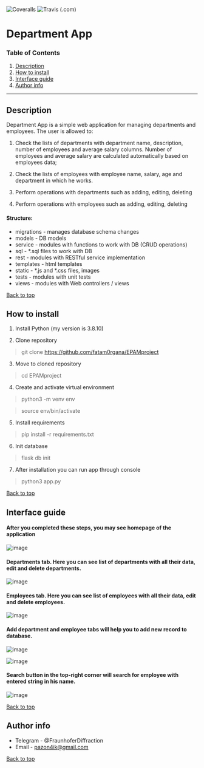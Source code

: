 ![Coveralls](https://img.shields.io/coveralls/github/fatam0rgana/EPAMproject) ![Travis (.com)](https://img.shields.io/travis/com/fatam0rgana/EPAMproject)

# Department App<a name="top"></a>

### Table of Contents
1. [Description](#description)
2. [How to install](#installation)
3. [Interface guide](#interface)
4. [Author info](#info)

---

## Description<a name="description"></a>
Department App is a simple web application for managing departments and employees. The user is allowed to:

1. Check the lists of departments with department name, description, number of employees and average salary columns. Number of employees and average salary are calculated automatically based on employees data;

2. Check the lists of employees with employee name, salary, age and department in which he works.

3. Perform operations with departments such as adding, editing, deleting

4. Perform operations with employees such as adding, editing, deleting

#### Structure:
* migrations - manages database schema changes
* models - DB models
* service - modules with functions to work with DB (CRUD operations)
* sql - *.sql files to work with DB
* rest - modules with RESTful service implementation
* templates - html templates
* static - *.js and *.css files, images
* tests - modules with unit tests
* views - modules with Web controllers / views

[Back to top](#top)
## How to install<a name="installation"></a>
1. Install Python (my version is 3.8.10)
  
2. Clone repository
  > git clone https://github.com/fatam0rgana/EPAMproject
3. Move to cloned repository
  > cd EPAMproject
4. Create and activate virtual environment
  > python3 -m venv env
   
  > source env/bin/activate
5. Install requirements
  > pip install -r requirements.txt
6. Init database
  > flask db init
7. After installation you can run app through console
  > python3 app.py

[Back to top](#top)
## Interface guide<a name="interface"></a>

#### After you completed these steps, you may see homepage of the application


![image](https://user-images.githubusercontent.com/45520098/150633853-81ac5b5d-48d2-488a-8fd0-144fe5d25a08.png)


#### Departments tab. Here you can see list of departments with all their data, edit and delete departments.


![image](https://user-images.githubusercontent.com/45520098/150633895-eabf346e-e7f8-4c3f-8e77-4e4ede5613c1.png)


#### Employees tab. Here you can see list of employees with all their data, edit and delete employees.


![image](https://user-images.githubusercontent.com/45520098/150633961-1c2a78b3-1fcc-4878-9382-8e88bc03144e.png)


#### Add department and employee tabs will help you to add new record to database. 


![image](https://user-images.githubusercontent.com/45520098/150633999-456e2796-5d10-4940-87bb-d1c7dde427a8.png)


![image](https://user-images.githubusercontent.com/45520098/150634010-6f30b387-9bb6-493c-a6c3-b61a270bce67.png)


#### Search button in the top-right corner will search for employee with entered string in his name.


![image](https://user-images.githubusercontent.com/45520098/150634063-6cf493da-0a31-42ae-8075-af495e7a9db6.png)


[Back to top](#top)
## Author info<a name="info"></a>


* Telegram - @FraunhoferDiffraction
* Email - pazon4ik@gmail.com


[Back to top](#top)

